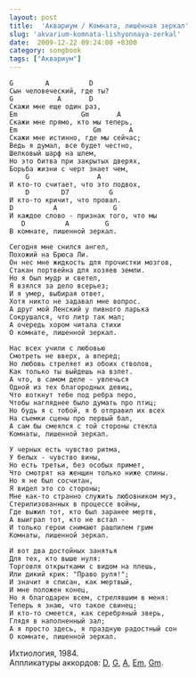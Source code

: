```yaml
---
layout: post
title:  'Аквариум / Комната, лишённая зеркал'
slug: 'akvarium-komnata-lishyonnaya-zerkal'
date:  2009-12-22 09:24:00 +0300
category: songbook
tags: ["Аквариум"]
---
```


    G        A          D 
    Сын человеческий, где ты?
    G           A       D
    Скажи мне еще один раз,
    Em                Gm       A
    Скажи мне прямо, кто мы теперь,
    Em                   Gm       A
    Скажи мне истинно, где мы сейчас;
    Ведь я думал, все будет честно,
    Шелковый шарф на шлем,
    Но это битва при закрытых дверях,
    Борьба жизни с черт знает чем,
        G                 A
    И кто-то считает, что это подвох,
        D        D7          G
    И кто-то кричит, что провал.
    D          A              G
    И каждое слово - признак того, что мы
       D          A         G
    В комнате, лишенной зеркал.

    Сегодня мне снился ангел,
    Похожий на Брюса Ли.
    Он нес мне жидкость для прочистки мозгов,
    Стакан портвейна для хозяев земли.
    Но я был мудр и светел,
    Я взялся за дело всерьез;
    И я умер, выбирая ответ,
    Хотя никто не задавал мне вопрос.
    А друг мой Ленский у пивного ларька
    Сокрушался, что литр так мал;
    А очередь хором читала стихи
    О комнате, лишенной зеркал.

    Нас всех учили с любовью
    Смотреть не вверх, а вперед;
    Но любовь стреляет из обоих стволов,
    Как только ты выйдешь на взлет.
    А что, в самом деле - увлечься
    Одной из тех благородных девиц,
    Что воткнут тебе под ребра перо,
    Чтобы нагляднее было думать про птиц;
    Но будь я с тобой, я б отправил их всех
    На съемки сцены про первый бал,
    А сам бы смеялся с той стороны стекла
    Комнаты, лишенной зеркал.

    У черных есть чувство ритма,
    У белых - чувство вины,
    Но есть третьи, без особых примет,
    Что смотрят на женщин только ниже спины.
    Но я не был сосчитан,
    Я видел это со стороны;
    Мне как-то странно служить любовником муз,
    Стерилизованных в процессе войны,
    Где выжил тот, кто был заранее мертв,
    А выиграл тот, кто не встал -
    И только герои снимают рашпилем грим
    Комнаты, лишенной зеркал.

    И вот два достойных занятья
    Для тех, кто выше нуля:
    Торговля открытками с видом на плешь,
    Или дикий крик: "Право руля!";
    И значит я списан, как мертвый,
    И мне положен конец,
    Но я благодарен всем, стрелявшим в меня:
    Теперь я знаю, что такое свинец;
    И кто-то смеется, как серебряный зверь,
    Глядя в наполненный зал;
    А я просто здесь, я праздную радостный сон
    О комнате, лишенной зеркал.

Ихтиология, 1984.  
Аппликатуры аккордов: [D](/chords/#D), [G](/chords/#G), 
[A](/chords/#A), [Em](/chords/#Em), [Gm](/chords/#Gm).



